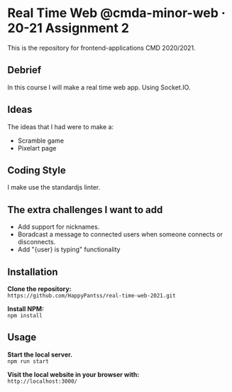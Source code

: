 # Real Time Web @cmda-minor-web · 20-21 Assignment 2
This is the repository for frontend-applications CMD 2020/2021.
## Debrief
In this course I will make a real time web app. Using Socket.IO.

## Ideas
The ideas that I had were to make a:
* Scramble game
* Pixelart page

## Coding Style
I make use the standardjs linter.

## The extra challenges I want to add
* Add support for nicknames.
* Boradcast a message to connected users when someone connects or disconnects.
* Add "{user} is typing" functionality
## Installation
**Clone the repository:**<br>
`https://github.com/HappyPantss/real-time-web-2021.git`

**Install NPM:**<br>
`npm install`

## Usage
**Start the local server.**<br>
`npm run start`

**Visit the local website in your browser with:**<br>
`http://localhost:3000/`